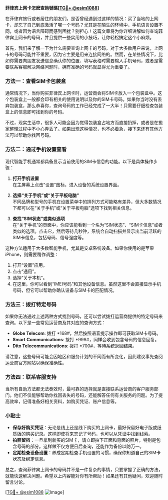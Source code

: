 **菲律宾上网卡怎麽查詢號碼[[TG💪+ @esim1088](https://t.me/s/esim1088)]**

在菲律宾旅行或者居住的朋友们，是否曾经遇到过这样的情况：买了当地的上网卡，却忘了自己到底激活了哪一个号码？尤其是在陌生的环境中，手机语言设置不同，或者因为语言障碍而感到困扰？别担心！这篇文章将为你详细讲解如何查询菲律宾上网卡的号码，并且提供一些实用的小技巧，让你轻松搞定这个小麻烦。

首先，我们来了解一下为什么需要查询上网卡的号码。对于大多数用户来说，上网卡的号码可能并不重要，因为它主要是用来连接网络的。然而，在某些情况下，比如你需要向朋友发送信息确认你的位置、填写表格时需要输入手机号码，或者是需要联系客服解决网络问题时，拥有准确的号码就显得尤为重要了。

### 方法一：查看SIM卡包装盒

通常情况下，当你购买菲律宾上网卡时，运营商会将SIM卡放入一个包装盒中。这个包装盒上一般都会印有相关的使用说明以及你的SIM卡号码。如果你当时没有丢弃包装盒，那么恭喜你，查询号码的工作已经完成了一大半！只需要仔细检查包装盒上的信息即可找到你的号码。

不过，现实生活中，很多人可能会因为觉得包装盒占地方而直接扔掉，或者是在搬家整理过程中不小心弄丢了。如果出现这种情况，也不必着急，接下来还有其他方法可以帮助你找回号码。

### 方法二：通过手机设置查看

现代智能手机通常都具备显示当前使用的SIM卡信息的功能。以下是具体操作步骤：

1. **打开手机设置**  
   在主屏幕上点击“设置”图标，进入设备的系统设置界面。

2. **选择“关于手机”或“关于平板电脑”**  
   不同品牌和型号的手机在设置菜单中的排列方式可能略有差异，但大多数情况下都可以在“关于手机”或“关于平板电脑”选项下找到相关信息。

3. **查找“SIM状态”或类似选项**  
   在“关于手机”的页面中，你应该能看到一个名为“SIM状态”、“SIM卡信息”或者类似的选项。点击它，然后等待几秒钟，系统会自动扫描并显示出当前活跃的SIM卡信息，包括号码、信号强度等。

这种方法适用于大多数智能手机，尤其是安卓系统设备。如果你使用的是苹果iPhone，则需要稍作调整：

1. 打开“设置”应用。
2. 点击“通用”。
3. 选择“关于本机”。
4. 在这里，你可以看到“IMEI号码”和其他设备信息。虽然这里不会直接显示手机号码，但它可以帮助你确认设备与SIM卡的匹配情况。

### 方法三：拨打特定号码

如果你无法通过上述两种方式找到号码，还可以尝试拨打运营商提供的特定号码来查询。以下是一些常见运营商及其对应的查询方式：

- **Globe Telecom**: 拨打 *168#，然后按照语音提示操作即可获取SIM卡号码。
- **Smart Communications**: 拨打 *999#，同样会收到包含号码的信息回复。
- **Dito Telecommunications**: 拨打 *700#，等待系统返回结果。

请注意，这些号码可能会因地区和服务计划的不同而有所变化，因此建议事先查阅运营商官方网站以确保准确性。

### 方法四：联系客服支持

当所有自助方法都无法奏效时，最可靠的选择就是直接联系运营商的客户服务部门。他们不仅能够帮助你找回丢失的号码，还能解答任何有关服务的问题。为了提高效率，记得准备好相关资料，如购买凭证、账户信息等。

### 小贴士

- **保存好购买凭证**：无论是线上还是线下购买的上网卡，最好保留好电子版或纸质版的购买记录。这样即使将来忘记了号码，也可以从凭证中找到线索。
- **拍照留档**：一旦拿到新买的SIM卡，请立即拍下正面和背面的照片，特别是包含号码的部分。这样做不仅方便日后查询，还能作为备份以防万一。
- **定期检查设备设置**：养成定期检查手机设置的习惯，确保你知道自己的SIM卡状态及绑定信息。

总之，查询菲律宾上网卡的号码并不是一件复杂的事情，只要掌握了正确的方法，就能快速解决问题。希望以上内容能对你有所帮助！如果还有其他疑问，欢迎随时留言讨论。

[[TG💪+ @esim1088](https://t.me/s/esim1088) ![Image](https://i.postimg.cc/4NQfJmqS/Snipaste-2025-05-13-00-14-12.png)]